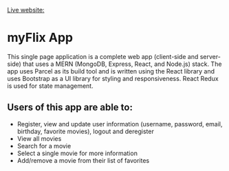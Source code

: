 [Live website:](https://main--leonmyflix.netlify.app/)

# myFlix App

This single page application is a complete web app (client-side and server-side) that uses a MERN (MongoDB, Express, React, and Node.js) stack. The app uses Parcel as its build tool and is written using the React library and uses Bootstrap as a UI library for styling and responsiveness. React Redux is used for state management.

## Users of this app are able to:

- Register, view and update user information (username, password, email, birthday, favorite movies), logout and deregister
- View all movies
- Search for a movie
- Select a single movie for more information
- Add/remove a movie from their list of favorites
